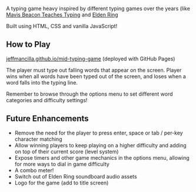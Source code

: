 A typing game heavy inspired by different typing games over the years (like [Mavis Beacon Teaches Typing](https://en.wikipedia.org/wiki/Mavis_Beacon_Teaches_Typing) and [Elden Ring](https://en.wikipedia.org/wiki/Elden_Ring)

Built using HTML, CSS and vanilla JavaScript!

## How to Play

[jeffmancilla.github.io/mid-typing-game](https://jeffmancilla.github.io/mid-typing-game/) (deployed with GitHub Pages)

The player must type out falling words that appear on the screen. 
Player wins when all words have been typed out of the screen, and loses when a word falls into the typing line.

Remember to browse through the options menu to set different word categories and difficulty settings!

## Future Enhancements

- Remove the need for the player to press enter, space or tab / per-key character matching
- Allow winning players to keep playing on a higher difficulty and adding on top of their current score (level system)
- Expose timers and other game mechanics in the options menu, allowing for more ways to dial in game difficulty
- A combo meter!
- Switch out of Elden Ring soundboard audio assets
- Logo for the game (add to title screen)